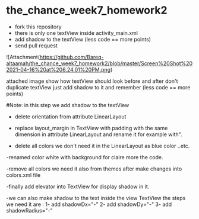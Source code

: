 # the_chance_week7_homework2

- fork this repository
- there is only one textView inside activity_main.xml
- add shadow to the textView (less code == more points)
- send pull request

![Attachment(https://github.com/Bareq-altaamah/the_chance_week7_homework2/blob/master/Screen%20Shot%202021-04-16%20at%206.24.01%20PM.png)

attached image show how textView should look before and after
don't duplicate textView just add shadow to it
and remember (less code == more points)

#Note: in this step we add shadow to the textView

 - delete orientation from attribute LinearLayout

 - replace layout_margin in TextView with padding with
   the same dimension in attribute LinearLayout and rename it for example with".

 - delete all colors we don't need it in the LinearLayout as blue color ..etc.

 -renamed color white with background for claire more the code.

 -remove all colors we need it also from themes after make changes into colors.xml file

 -finally add elevator into TextView for display shadow in it.

 -we can also make shadow to the text inside the view TextView the steps we need it are :
  1- add shadowDx="-"
  2- add shadowDy="-"
  3- add shadowRadius="-"
